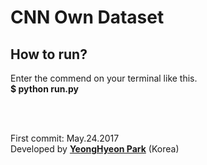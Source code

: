 <h1>CNN Own Dataset</h1>

<h2>How to run?</h2>
<p>
Enter the commend on your terminal like this.</br>
<strong>$ python run.py</strong></br>
</p>

</br></br>
<p>
First commit: May.24.2017</br>
Developed by <a href="https://github.com/YeongHyeon"><strong>YeongHyeon Park</strong><a> (Korea)</br>
</p>
